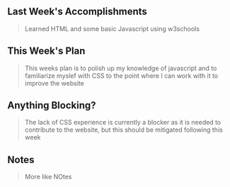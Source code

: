 ## Last Week's Accomplishments

> Learned HTML and some basic Javascript using w3schools

## This Week's Plan

> This weeks plan is to polish up my knowledge of javascript and to familiarize myslef with CSS 
> to the point where I can work with it to improve the website

## Anything Blocking?

> The lack of CSS experience is currently a blocker as it is needed to contribute to the website, 
> but this should be mitigated following this week

## Notes

> More like NOtes